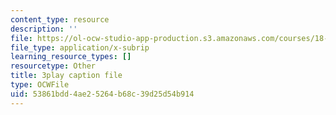 ```yaml
---
content_type: resource
description: ''
file: https://ol-ocw-studio-app-production.s3.amazonaws.com/courses/18-086-mathematical-methods-for-engineers-ii-spring-2006/53861bdd4ae25264b68c39d25d54b914_j-C6QC5ufSw.vtt
file_type: application/x-subrip
learning_resource_types: []
resourcetype: Other
title: 3play caption file
type: OCWFile
uid: 53861bdd-4ae2-5264-b68c-39d25d54b914
---
```

